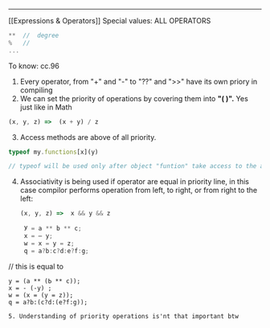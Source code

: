 ***
[[Expressions & Operators]]
Special values:
ALL OPERATORS 
```ts
**  //  degree
%   // 
...
```

To know:
cc.96
1. Every operator, from "+" and "-" to "??" and ">>" have its own priory in compiling
2. We can set the priority of operations by covering them into **"( )".** Yes just like in Math
```ts
(x, y, z) =>  (x + y) / z
```
3. Access methods are above of all priority.
```ts
typeof my.functions[х](у)

// typeof will be used only after object "funtion" take access to the array
``` 
4. Associativity is being used if operator are equal in priority line, in this case compilor performs operation from left, to right, or from  right to the left:
   ```ts
   (x, y, z) =>  x && y && z
	
	У = а ** b ** с;
	х = — у;
	w = х = у = z;
	q = a?b:c?d:e?f:g;

// this is equal to 

	у = (а ** (Ь ** с));
	х = - (-у) ;
	w = (х = (у = z));
	q = a?b:(c?d:(e?f:g));
```
5. Understanding of priority operations is'nt that important btw
